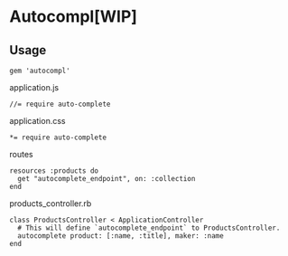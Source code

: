 Autocompl[WIP]
====

## Usage

```
gem 'autocompl'
```

application.js
```
//= require auto-complete
```

application.css
```
*= require auto-complete
```

routes
```
resources :products do
  get "autocomplete_endpoint", on: :collection
end
```

products_controller.rb
```
class ProductsController < ApplicationController
  # This will define `autocomplete_endpoint` to ProductsController.
  autocomplete product: [:name, :title], maker: :name
end
```
